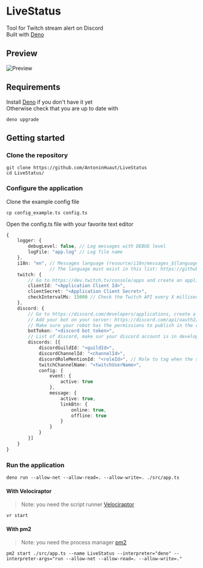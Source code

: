 # LiveStatus

Tool for Twitch stream alert on Discord\
Built with [Deno](https://deno.land)

## Preview

![Preview](https://i.imgur.com/lSUs1b9.png)

## Requirements

Install [Deno](https://deno.land/#installation) if you don't have it yet\
Otherwise check that you are up to date with

```console
deno upgrade
```

## Getting started

### Clone the repository

```console
git clone https://github.com/AntoninHuaut/LiveStatus
cd LiveStatus/
```

### Configure the application

Clone the example config file

```console
cp config_example.ts config.ts
```

Open the config.ts file with your favorite text editor

```typescript
{
    logger: {
        debugLevel: false, // Log messages with DEBUG level                     
        logFile: "app.log" // Log file name
    },
    i18n: "en", // Messages language (resource/i18n/messages_${language}.json).
                // The language must exist in this list: https://github.com/iamkun/dayjs/tree/dev/src/locale
    twitch: {
        // Go to https://dev.twitch.tv/console/apps and create an application (You can put http://localhost/ in OAuth redirection URL)
        clientId: "<Application Client Id>",
        clientSecret: "<Application Client Secret>",
        checkIntervalMs: 15000 // Check the Twitch API every X milliseconds, too low a value may result in the app being banned.
    },
    discord: {
        // Go to https://discord.com/developers/applications, create a bot application
        // Add your bot on your server: https://discord.com/api/oauth2/authorize?client_id=<Insert your bot Application ID here>&permissions=8590445568&scope=bot 
        // Make sure your robot has the permissions to publish in the channel
        botToken: "<discord bot token>",
        // List of discord, make sur your discord account is in developer mode to easily copy guildId/channelId/roleId (Settings -> Advanced -> Developer mode)
        discords: [{
            discordGuildId: "<guildId>",
            discordChannelId: "<channelId>",
            discordRoleMentionId: "<roleId>", // Role to tag when the stream is live, empty to disable
            twitchChannelName: "<twitchUserName>",
            config: {
                event: {
                    active: true
                },
                message: {
                    active: true,
                    linkBtn: {
                        online: true,
                        offline: true
                    }
                }
            }
        }]
    }
}
```

### Run the application
```console
deno run --allow-net --allow-read=. --allow-write=. ./src/app.ts
```
#### With Velociraptor
> Note: you need the script runner [Velociraptor](https://velociraptor.run/)
```console
vr start
```  

#### With pm2
> Note: you need the process manager [pm2](https://pm2.keymetrics.io/)

```console
pm2 start ./src/app.ts --name LiveStatus --interpreter="deno" --interpreter-args="run --allow-net --allow-read=. --allow-write=."
```

